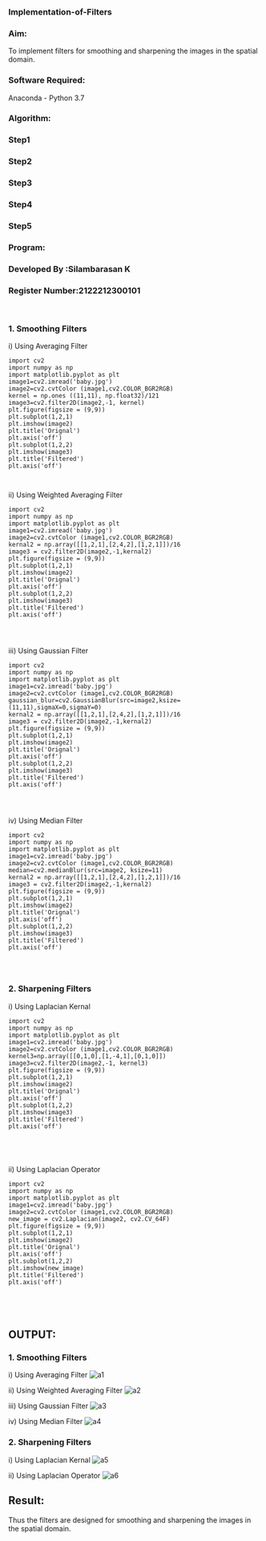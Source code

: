 ### Implementation-of-Filters
### Aim:
To implement filters for smoothing and sharpening the images in the spatial domain.

### Software Required:
Anaconda - Python 3.7

### Algorithm:
### Step1


### Step2
 

### Step3


### Step4


### Step5


### Program:
### Developed By   :Silambarasan K
### Register Number:2122212300101
</br>

### 1. Smoothing Filters

i) Using Averaging Filter
```
import cv2
import numpy as np
import matplotlib.pyplot as plt
image1=cv2.imread('baby.jpg')
image2=cv2.cvtColor (image1,cv2.COLOR_BGR2RGB) 
kernel = np.ones ((11,11), np.float32)/121
image3=cv2.filter2D(image2,-1, kernel)
plt.figure(figsize = (9,9))
plt.subplot(1,2,1) 
plt.imshow(image2)
plt.title('Orignal') 
plt.axis('off')
plt.subplot(1,2,2)
plt.imshow(image3)
plt.title('Filtered')
plt.axis('off')



```
ii) Using Weighted Averaging Filter
```
import cv2
import numpy as np
import matplotlib.pyplot as plt
image1=cv2.imread('baby.jpg')
image2=cv2.cvtColor (image1,cv2.COLOR_BGR2RGB) 
kernal2 = np.array([[1,2,1],[2,4,2],[1,2,1]])/16 
image3 = cv2.filter2D(image2,-1,kernal2)
plt.figure(figsize = (9,9))
plt.subplot(1,2,1) 
plt.imshow(image2)
plt.title('Orignal') 
plt.axis('off')
plt.subplot(1,2,2)
plt.imshow(image3)
plt.title('Filtered')
plt.axis('off')




```
iii) Using Gaussian Filter
```
import cv2
import numpy as np
import matplotlib.pyplot as plt
image1=cv2.imread('baby.jpg')
image2=cv2.cvtColor (image1,cv2.COLOR_BGR2RGB) 
gaussian_blur=cv2.GaussianBlur(src=image2,ksize=(11,11),sigmaX=0,sigmaY=0)
kernal2 = np.array([[1,2,1],[2,4,2],[1,2,1]])/16 
image3 = cv2.filter2D(image2,-1,kernal2)
plt.figure(figsize = (9,9))
plt.subplot(1,2,1) 
plt.imshow(image2)
plt.title('Orignal') 
plt.axis('off')
plt.subplot(1,2,2)
plt.imshow(image3)
plt.title('Filtered')
plt.axis('off')




```

iv) Using Median Filter
```
import cv2
import numpy as np
import matplotlib.pyplot as plt
image1=cv2.imread('baby.jpg')
image2=cv2.cvtColor (image1,cv2.COLOR_BGR2RGB) 
median=cv2.medianBlur(src=image2, ksize=11)
kernal2 = np.array([[1,2,1],[2,4,2],[1,2,1]])/16 
image3 = cv2.filter2D(image2,-1,kernal2)
plt.figure(figsize = (9,9))
plt.subplot(1,2,1) 
plt.imshow(image2)
plt.title('Orignal') 
plt.axis('off')
plt.subplot(1,2,2)
plt.imshow(image3)
plt.title('Filtered')
plt.axis('off')




```

### 2. Sharpening Filters
i) Using Laplacian Kernal
```
import cv2
import numpy as np
import matplotlib.pyplot as plt
image1=cv2.imread('baby.jpg')
image2=cv2.cvtColor (image1,cv2.COLOR_BGR2RGB) 
kernel3=np.array([[0,1,0],[1,-4,1],[0,1,0]])
image3=cv2.filter2D(image2,-1, kernel3)
plt.figure(figsize = (9,9))
plt.subplot(1,2,1) 
plt.imshow(image2)
plt.title('Orignal') 
plt.axis('off')
plt.subplot(1,2,2)
plt.imshow(image3)
plt.title('Filtered')
plt.axis('off')





```
ii) Using Laplacian Operator
```
import cv2
import numpy as np
import matplotlib.pyplot as plt
image1=cv2.imread('baby.jpg')
image2=cv2.cvtColor (image1,cv2.COLOR_BGR2RGB) 
new_image = cv2.Laplacian(image2, cv2.CV_64F)
plt.figure(figsize = (9,9))
plt.subplot(1,2,1) 
plt.imshow(image2)
plt.title('Orignal') 
plt.axis('off')
plt.subplot(1,2,2)
plt.imshow(new_image)
plt.title('Filtered')
plt.axis('off')





```

## OUTPUT:
### 1. Smoothing Filters


i) Using Averaging Filter
![a1](https://user-images.githubusercontent.com/94525786/230838887-f945bfd9-f731-4da4-84ce-4e26e3f32cac.png)


ii) Using Weighted Averaging Filter
![a2](https://user-images.githubusercontent.com/94525786/230838907-99552450-2532-4b62-b5e3-82a34441c51c.png)

iii) Using Gaussian Filter
![a3](https://user-images.githubusercontent.com/94525786/230838924-03a44ebc-142b-4f64-a8d2-6cbb8b4a153d.png)

iv) Using Median Filter
![a4](https://user-images.githubusercontent.com/94525786/230838941-da027320-7230-4a09-8435-1d84b8caaf81.png)

### 2. Sharpening Filters


i) Using Laplacian Kernal
![a5](https://user-images.githubusercontent.com/94525786/230838965-aac36eda-c3fa-46df-a1db-e50b28b10cd7.png)

ii) Using Laplacian Operator
![a6](https://user-images.githubusercontent.com/94525786/230839070-2655c394-f442-4a8a-bb71-9c6a50aca178.png)


## Result:
Thus the filters are designed for smoothing and sharpening the images in the spatial domain.
